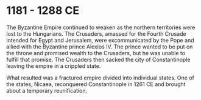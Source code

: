 # 1181 - 1288 CE

The Byzantine Empire continued to weaken as the northern territories were lost to the Hungarians. The Crusaders, amassed for the Fourth Crusade intended for Egypt and Jerusalem, were excommunicated by the Pope and allied with the Byzantine prince Alexios IV. The prince wanted to be put on the throne and promised wealth to the Crusaders, but he was unable to fulfill that promise. The Crusaders then sacked the city of Constantinople leaving the empire in a crippled state.

What resulted was a fractured empire divided into individual states. One of the states, Nicaea, reconquered Constantinople in 1261 CE and brought about a temporary reunification.